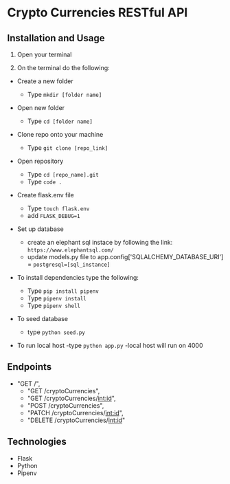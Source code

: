 # Crypto Currencies RESTful API


## Installation and Usage

1. Open your terminal

2. On the terminal do the following:

- Create a new folder
    - Type `mkdir [folder name]`

- Open new folder  
    - Type `cd [folder name]`

- Clone repo onto your machine
    - Type `git clone [repo_link]`

- Open repository 
    - Type `cd [repo_name].git`
    - Type `code .`

- Create flask.env file
    - Type `touch flask.env`
    - add `FLASK_DEBUG=1`

- Set up database
    - create an elephant sql instace by following the link: `https://www.elephantsql.com/`
    - update models.py file to app.config['SQLALCHEMY_DATABASE_URI'] = `postgresql=[sql_instance]`

- To install dependencies type the following:
    - Type `pip install pipenv`
    - Type `pipenv install`
    - Type `pipenv shell`

- To seed database
    - type `python seed.py`

- To run local host
    -type `python app.py`
    -local host will run on 4000

## Endpoints

-  "GET /",
    -   "GET /cryptoCurrencies",
    -    "GET /cryptoCurrencies/<int:id>",
    -    "POST /cryptoCurrencies",
    -    "PATCH /cryptoCurrencies/<int:id>",
    -    "DELETE /cryptoCurrencies/<int:id>"

## Technologies
- Flask
- Python
- Pipenv
